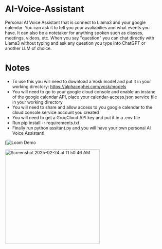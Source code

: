 # AI-Voice-Assistant
 
Personal AI Voice Assistant that is connect to Llama3 and your google calendar. You can ask it to tell you your avaliabilies and what events you have. It can also be a notetaker for anything spoken such as classes, meetings, videos, etc. When you say "question" you can chat directly with Llama3 without typing and ask any question you type into ChatGPT or another LLM of choice.

# Notes
- To use this you will need to download a Vosk model and put it in your working directory: https://alphacephei.com/vosk/models
- You will need to go to your google cloud console and enable an instane of the google calendar API, place your calendar-access.json service file in your working directory
- You will need to share and allow access to you google calendar to the cloud console service account you created
- You will need to get a GroqCloud API key and put it in a .env file
- Run pip install -r requirements.txt
- Finally run python assitant.py and you will have your own personal AI Voice Assistant!

[![Loom Demo](https://tinyurl.com/DemoVoiceAI)

<img width="311" alt="Screenshot 2025-02-24 at 11 50 46 AM" src="https://github.com/user-attachments/assets/cab2a2f6-cac5-4e6f-b08d-b36a3b6d3d0c" />

